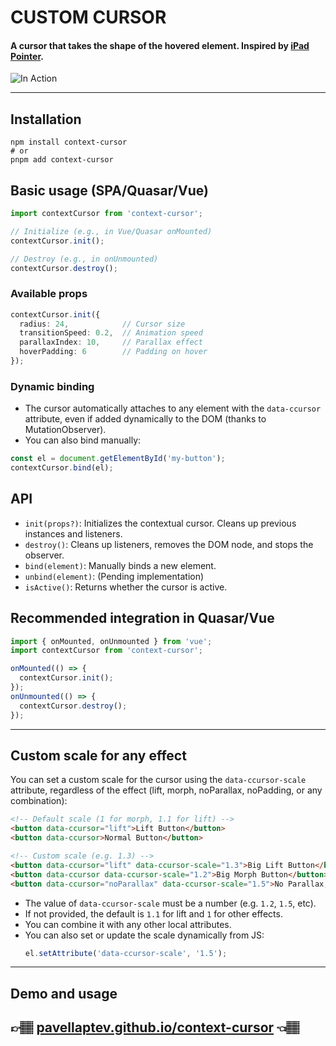 # CUSTOM CURSOR
#### A cursor that takes the shape of the hovered element. Inspired by [iPad Pointer](https://developer.apple.com/videos/play/wwdc2020/10640).

![In Action](preview/assets/custom-preview.gif)

---

## Installation

```
npm install context-cursor
# or
pnpm add context-cursor
```

## Basic usage (SPA/Quasar/Vue)

```js
import contextCursor from 'context-cursor';

// Initialize (e.g., in Vue/Quasar onMounted)
contextCursor.init();

// Destroy (e.g., in onUnmounted)
contextCursor.destroy();
```

### Available props

```ts
contextCursor.init({
  radius: 24,            // Cursor size
  transitionSpeed: 0.2,  // Animation speed
  parallaxIndex: 10,     // Parallax effect
  hoverPadding: 6        // Padding on hover
});
```

### Dynamic binding

- The cursor automatically attaches to any element with the `data-ccursor` attribute, even if added dynamically to the DOM (thanks to MutationObserver).
- You can also bind manually:

```js
const el = document.getElementById('my-button');
contextCursor.bind(el);
```

## API

- `init(props?)`: Initializes the contextual cursor. Cleans up previous instances and listeners.
- `destroy()`: Cleans up listeners, removes the DOM node, and stops the observer.
- `bind(element)`: Manually binds a new element.
- `unbind(element)`: (Pending implementation)
- `isActive()`: Returns whether the cursor is active.

## Recommended integration in Quasar/Vue

```js
import { onMounted, onUnmounted } from 'vue';
import contextCursor from 'context-cursor';

onMounted(() => {
  contextCursor.init();
});
onUnmounted(() => {
  contextCursor.destroy();
});
```

---

## Custom scale for any effect

You can set a custom scale for the cursor using the `data-ccursor-scale` attribute, regardless of the effect (lift, morph, noParallax, noPadding, or any combination):

```html
<!-- Default scale (1 for morph, 1.1 for lift) -->
<button data-ccursor="lift">Lift Button</button>
<button data-ccursor>Normal Button</button>

<!-- Custom scale (e.g. 1.3) -->
<button data-ccursor="lift" data-ccursor-scale="1.3">Big Lift Button</button>
<button data-ccursor data-ccursor-scale="1.2">Big Morph Button</button>
<button data-ccursor="noParallax" data-ccursor-scale="1.5">No Parallax, Big</button>
```

- The value of `data-ccursor-scale` must be a number (e.g. `1.2`, `1.5`, etc).
- If not provided, the default is `1.1` for lift and `1` for other effects.
- You can combine it with any other local attributes.
- You can also set or update the scale dynamically from JS:
  ```js
  el.setAttribute('data-ccursor-scale', '1.5');
  ```

---

## Demo and usage

## 👉🏽 [pavellaptev.github.io/context-cursor](https://pavellaptev.github.io/context-cursor/) 👈🏽
